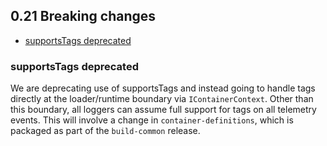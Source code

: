 ## 0.21 Breaking changes

- [supportsTags deprecated](#supportstags-deprecated)

### supportsTags deprecated
We are deprecating use of supportsTags and instead going to handle tags directly at the loader/runtime boundary
via `IContainerContext`. Other than this boundary, all loggers can assume full support for tags on all telemetry events. 
This will involve a change in `container-definitions`, which is packaged as part of the `build-common` release.
